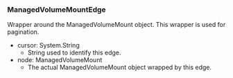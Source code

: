 ### ManagedVolumeMountEdge
Wrapper around the ManagedVolumeMount object. This wrapper is used for pagination.

- cursor: System.String
  - String used to identify this edge.
- node: ManagedVolumeMount
  - The actual ManagedVolumeMount object wrapped by this edge.
